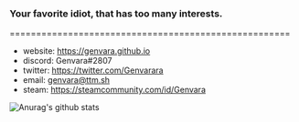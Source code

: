 ### Your favorite idiot, that has too many interests.
=====================================================
- website: https://genvara.github.io
- discord: Genvara#2807
- twitter: https://twitter.com/Genvarara
- email: genvara@ttm.sh
- steam: https://steamcommunity.com/id/Genvara

![Anurag's github stats](https://github-readme-stats.vercel.app/api?username=genvara&show_icons=true&theme=omni)

<!--
**Genvara/Genvara** is a ✨ _special_ ✨ repository because its `README.md` (this file) appears on your GitHub profile.

Here are some ideas to get you started:

- 🔭 I’m currently working on ...
- 🌱 I’m currently learning ...
- 👯 I’m looking to collaborate on ...
- 🤔 I’m looking for help with ...
- 💬 Ask me about ...
- 📫 How to reach me: ...
- 😄 Pronouns: ...
- ⚡ Fun fact: ...
-->
